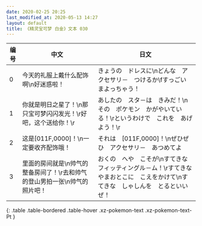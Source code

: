 ```yaml
---
date: 2020-02-25 20:25
last_modified_at: 2020-05-13 14:27
layout: default
title: 《精灵宝可梦 白金》文本 030
---
```

| 编号 | 中文 | 日文 |
| ---- | ---- | ---- |
| 0 | 今天的礼服上戴什么配饰啊\n好迷惑啦！ | きょうの　ドレスに\nどんな　アクセサリ－　つけるか\fすっごい　まよっちゃう！ |
| 1 | 你就是明日之星了！\n那只宝可梦闪闪发光！\r好吧，这个送给你！\r | あしたの　スタ－は　きみだ！\nその　ポケモン　かがやいている！\rというわけで　これを　あげよう！\r |
| 2 | 这是[011F,0000]！\n一定要收齐配饰哦！ | それは　[011F,0000]！\nぜひぜひ　アクセサリ－　あつめてよ |
| 3 | 里面的房间就是\n帅气的整备房间了！\r去和帅气的登山男拍一张\n帅气的照片吧！ | おくの　へや　こそが\nすてきな　フィッティングル－ム！\rすてきな　やまおとこに　こえをかけて\nすてきな　しゃしんを　とるといいぜ！ |
{: .table .table-bordered .table-hover .xz-pokemon-text .xz-pokemon-text-Pt }